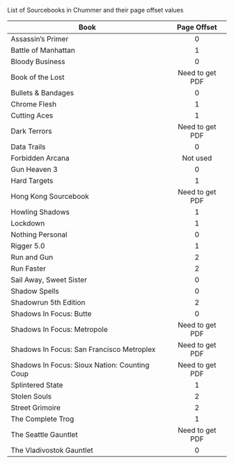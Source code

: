 List of Sourcebooks in Chummer and their page offset values

Book | Page Offset
---- |:-----------:
Assassin’s Primer | 0
Battle of Manhattan | 1
Bloody Business | 0
Book of the Lost | Need to get PDF
Bullets & Bandages | 0
Chrome Flesh | 1
Cutting Aces | 1
Dark Terrors | Need to get PDF
Data Trails | 0
Forbidden Arcana | Not used
Gun Heaven 3 | 0
Hard Targets | 1
Hong Kong Sourcebook | Need to get PDF
Howling Shadows | 1
Lockdown | 1
Nothing Personal | 0
Rigger 5.0 | 1
Run and Gun | 2
Run Faster | 2
Sail Away, Sweet Sister | 0
Shadow Spells | 0
Shadowrun 5th Edition | 2
Shadows In Focus: Butte | 0
Shadows In Focus: Metropole | Need to get PDF
Shadows In Focus: San Francisco Metroplex | Need to get PDF
Shadows In Focus: Sioux Nation: Counting Coup | Need to get PDF
Splintered State | 1
Stolen Souls | 2
Street Grimoire | 2
The Complete Trog | 1
The Seattle Gauntlet | Need to get PDF
The Vladivostok Gauntlet | 0
